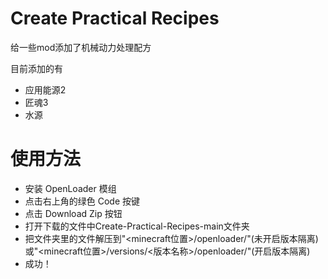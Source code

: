 # Create Practical Recipes

给一些mod添加了机械动力处理配方

目前添加的有

- 应用能源2
- 匠魂3
- 水源

# 使用方法
- 安装 OpenLoader 模组
- 点击右上角的绿色 Code 按键
- 点击 Download Zip 按钮
- 打开下载的文件中Create-Practical-Recipes-main文件夹
- 把文件夹里的文件解压到"<minecraft位置>/openloader/"(未开启版本隔离)或"<minecraft位置>/versions/<版本名称>/openloader/"(开启版本隔离)
- 成功！
